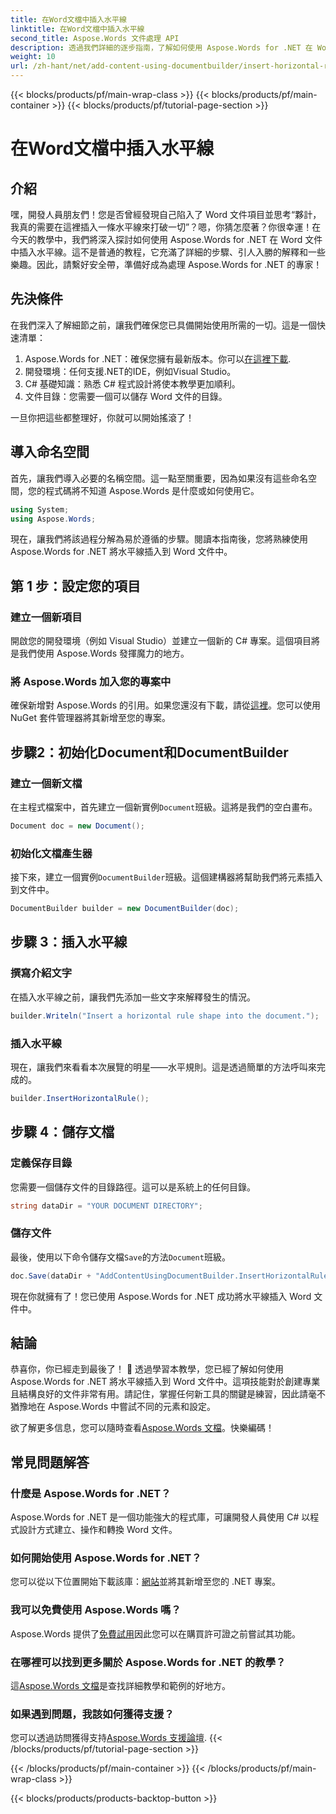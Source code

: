 ```yaml
---
title: 在Word文檔中插入水平線
linktitle: 在Word文檔中插入水平線
second_title: Aspose.Words 文件處理 API
description: 透過我們詳細的逐步指南，了解如何使用 Aspose.Words for .NET 在 Word 文件中插入水平線。非常適合 C# 開發人員。
weight: 10
url: /zh-hant/net/add-content-using-documentbuilder/insert-horizontal-rule/
---
```


{{< blocks/products/pf/main-wrap-class >}}
{{< blocks/products/pf/main-container >}}
{{< blocks/products/pf/tutorial-page-section >}}

# 在Word文檔中插入水平線

## 介紹

嘿，開發人員朋友們！您是否曾經發現自己陷入了 Word 文件項目並思考“夥計，我真的需要在這裡插入一條水平線來打破一切”？嗯，你猜怎麼著？你很幸運！在今天的教學中，我們將深入探討如何使用 Aspose.Words for .NET 在 Word 文件中插入水平線。這不是普通的教程，它充滿了詳細的步驟、引人入勝的解釋和一些樂趣。因此，請繫好安全帶，準備好成為處理 Aspose.Words for .NET 的專家！

## 先決條件

在我們深入了解細節之前，讓我們確保您已具備開始使用所需的一切。這是一個快速清單：

1.  Aspose.Words for .NET：確保您擁有最新版本。你可以[在這裡下載](https://releases.aspose.com/words/net/).
2. 開發環境：任何支援.NET的IDE，例如Visual Studio。
3. C# 基礎知識：熟悉 C# 程式設計將使本教學更加順利。
4. 文件目錄：您需要一個可以儲存 Word 文件的目錄。

一旦你把這些都整理好，你就可以開始搖滾了！

## 導入命名空間

首先，讓我們導入必要的名稱空間。這一點至關重要，因為如果沒有這些命名空間，您的程式碼將不知道 Aspose.Words 是什麼或如何使用它。

```csharp
using System;
using Aspose.Words;
```

現在，讓我們將該過程分解為易於遵循的步驟。閱讀本指南後，您將熟練使用 Aspose.Words for .NET 將水平線插入到 Word 文件中。

## 第 1 步：設定您的項目

### 建立一個新項目

開啟您的開發環境（例如 Visual Studio）並建立一個新的 C# 專案。這個項目將是我們使用 Aspose.Words 發揮魔力的地方。

### 將 Aspose.Words 加入您的專案中

確保新增對 Aspose.Words 的引用。如果您還沒有下載，請從[這裡](https://releases.aspose.com/words/net/)。您可以使用 NuGet 套件管理器將其新增至您的專案。

## 步驟2：初始化Document和DocumentBuilder

### 建立一個新文檔

在主程式檔案中，首先建立一個新實例`Document`班級。這將是我們的空白畫布。

```csharp
Document doc = new Document();
```

### 初始化文檔產生器

接下來，建立一個實例`DocumentBuilder`班級。這個建構器將幫助我們將元素插入到文件中。

```csharp
DocumentBuilder builder = new DocumentBuilder(doc);
```

## 步驟 3：插入水平線

### 撰寫介紹文字

在插入水平線之前，讓我們先添加一些文字來解釋發生的情況。

```csharp
builder.Writeln("Insert a horizontal rule shape into the document.");
```

### 插入水平線

現在，讓我們來看看本次展覽的明星——水平規則。這是透過簡單的方法呼叫來完成的。

```csharp
builder.InsertHorizontalRule();
```

## 步驟 4：儲存文檔

### 定義保存目錄

您需要一個儲存文件的目錄路徑。這可以是系統上的任何目錄。

```csharp
string dataDir = "YOUR DOCUMENT DIRECTORY";
```

### 儲存文件

最後，使用以下命令儲存文檔`Save`的方法`Document`班級。

```csharp
doc.Save(dataDir + "AddContentUsingDocumentBuilder.InsertHorizontalRule.docx");
```

現在你就擁有了！您已使用 Aspose.Words for .NET 成功將水平線插入 Word 文件中。

## 結論

恭喜你，你已經走到最後了！ 🎉 透過學習本教學，您已經了解如何使用 Aspose.Words for .NET 將水平線插入到 Word 文件中。這項技能對於創建專業且結構良好的文件非常有用。請記住，掌握任何新工具的關鍵是練習，因此請毫不猶豫地在 Aspose.Words 中嘗試不同的元素和設定。

欲了解更多信息，您可以隨時查看[Aspose.Words 文檔](https://reference.aspose.com/words/net/)。快樂編碼！

## 常見問題解答

### 什麼是 Aspose.Words for .NET？

Aspose.Words for .NET 是一個功能強大的程式庫，可讓開發人員使用 C# 以程式設計方式建立、操作和轉換 Word 文件。

### 如何開始使用 Aspose.Words for .NET？

您可以從以下位置開始下載該庫：[網站](https://releases.aspose.com/words/net/)並將其新增至您的 .NET 專案。

### 我可以免費使用 Aspose.Words 嗎？

 Aspose.Words 提供了[免費試用](https://releases.aspose.com/)因此您可以在購買許可證之前嘗試其功能。

### 在哪裡可以找到更多關於 Aspose.Words for .NET 的教學？

這[Aspose.Words 文檔](https://reference.aspose.com/words/net/)是查找詳細教學和範例的好地方。

### 如果遇到問題，我該如何獲得支援？

您可以透過訪問獲得支持[Aspose.Words 支援論壇](https://forum.aspose.com/c/words/8).
{{< /blocks/products/pf/tutorial-page-section >}}

{{< /blocks/products/pf/main-container >}}
{{< /blocks/products/pf/main-wrap-class >}}

{{< blocks/products/products-backtop-button >}}

